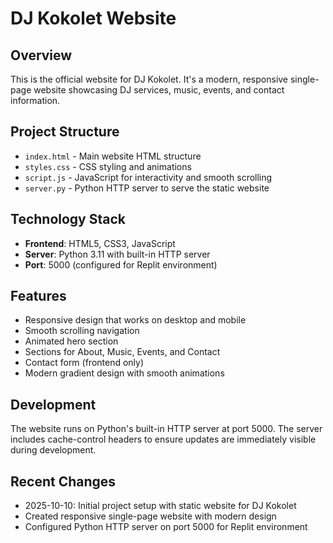 # DJ Kokolet Website

## Overview
This is the official website for DJ Kokolet. It's a modern, responsive single-page website showcasing DJ services, music, events, and contact information.

## Project Structure
- `index.html` - Main website HTML structure
- `styles.css` - CSS styling and animations
- `script.js` - JavaScript for interactivity and smooth scrolling
- `server.py` - Python HTTP server to serve the static website

## Technology Stack
- **Frontend**: HTML5, CSS3, JavaScript
- **Server**: Python 3.11 with built-in HTTP server
- **Port**: 5000 (configured for Replit environment)

## Features
- Responsive design that works on desktop and mobile
- Smooth scrolling navigation
- Animated hero section
- Sections for About, Music, Events, and Contact
- Contact form (frontend only)
- Modern gradient design with smooth animations

## Development
The website runs on Python's built-in HTTP server at port 5000. The server includes cache-control headers to ensure updates are immediately visible during development.

## Recent Changes
- 2025-10-10: Initial project setup with static website for DJ Kokolet
- Created responsive single-page website with modern design
- Configured Python HTTP server on port 5000 for Replit environment
